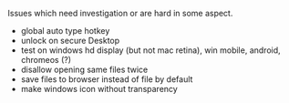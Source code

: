 Issues which need investigation or are hard in some aspect.

- global auto type hotkey
- unlock on secure Desktop
- test on windows hd display (but not mac retina), win mobile, android, chromeos (?)
- disallow opening same files twice
- save files to browser instead of file by default
- make windows icon without transparency